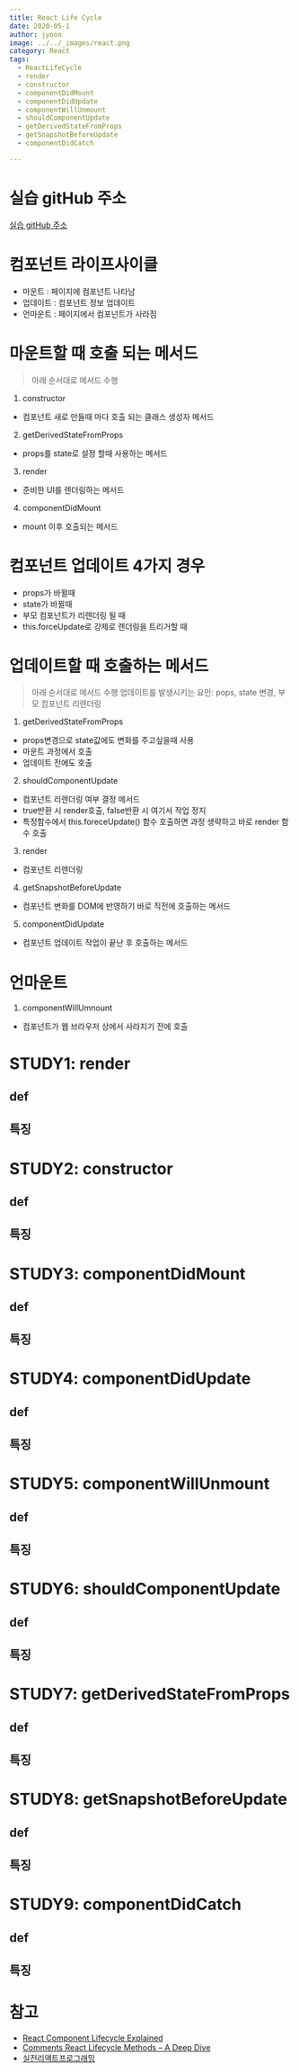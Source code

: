 ```yaml
---
title: React Life Cycle
date: 2020-05-1
author: jyoon
image: ../../_images/react.png
category: React
tags:
  - ReactLifeCycle
  - render
  - constructor
  - componentDidMount
  - componentDidUpdate
  - componentWillUnmount
  - shouldComponentUpdate
  - getDerivedStateFromProps
  - getSnapshotBeforeUpdate
  - componentDidCatch

---
```


# 실습 gitHub 주소 
[실습 gitHub 주소](https://github.com/happyjy/learning-reactLifeCycle)  

# 컴포넌트 라이프사이클
* 마운트 : 페이지에 컴포넌트 나타남
* 업데이트 : 컴포넌트 정보 업데이트
* 언마운트 : 페이지에서 컴포넌트가 사라짐

# 마운트할 때 호출 되는 메서드
> 아래 순서대로 메서드 수행

1. constructor
  - 컴포넌트 새로 만들때 마다 호출 되는 클래스 생성자 메서드
2. getDerivedStateFromProps
  - props를 state로 설정 할때 사용하는 메서드
3. render
  - 준비한 UI를 렌더링하는 메서드
4. componentDidMount
  - mount 이후 호출되는 메서드

# 컴포넌트 업데이트 4가지 경우 
* props가 바뀔때
* state가 바뀔때
* 부모 컴포넌트가 리렌더링 될 때
* this.forceUpdate로 강제로 렌더링을 트리거할 때

# 업데이트할 때 호출하는 메서드
> 아래 순서대로 메서드 수행
> 업데이트를 발생시키는 요인: pops, state 변경, 부모 컴포넌트 리렌더링

1. getDerivedStateFromProps
  - props변경으로 state값에도 변화를 주고싶을때 사용
  - 마운트 과정에서 호출
  - 업데이트 전에도 호출
2. shouldComponentUpdate
  - 컴포넌트 리렌더링 여부 결정 메서드 
  - true반환 시 render호출, false반환 시 여기서 작업 정지
  - 특정함수에서 this.foreceUpdate() 함수 호출하면 과정 생략하고 바로 render 함수 호출
3. render
  - 컴포넌트 리렌더링
4. getSnapshotBeforeUpdate
  - 컴포넌트 변화를 DOM에 반영하기 바로 직전에 호출하는 메서드
5. componentDidUpdate
  - 컴포넌트 업데이트 작업이 끝난 후 호출하는 메서드

# 언마운트 
1. componentWillUmnount
  - 컴포넌트가 웹 브라우저 상에서 사라지기 전에 호출



# STUDY1: render
## def
## 특징

# STUDY2: constructor
## def
## 특징

# STUDY3: componentDidMount
## def
## 특징

# STUDY4: componentDidUpdate
## def
## 특징

# STUDY5: componentWillUnmount
## def
## 특징

# STUDY6: shouldComponentUpdate
## def
## 특징

# STUDY7: getDerivedStateFromProps
## def
## 특징

# STUDY8: getSnapshotBeforeUpdate
## def
## 특징

# STUDY9: componentDidCatch
## def
## 특징


# 참고 
  - [React Component Lifecycle Explained](https://www.youtube.com/watch?v=7iHepe36m0c&feature=youtu.be)
  - [Comments React Lifecycle Methods – A Deep Dive](https://programmingwithmosh.com/javascript/react-lifecycle-methods/)
  - [실전리액트프로그래밍](https://medium.com/@ljs0705/%EB%A6%AC%EC%95%A1%ED%8A%B8-%EC%B1%85%EC%9D%84-%EC%8D%BC%EC%8A%B5%EB%8B%88%EB%8B%A4-b227ab9df8b8)
